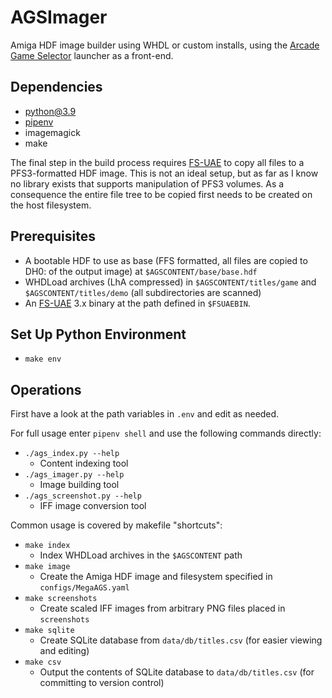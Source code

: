 # AGSImager

Amiga HDF image builder using WHDL or custom installs, using the [Arcade Game Selector] launcher as a front-end.

## Dependencies
- python@3.9
- [pipenv](https://pipenv.readthedocs.io)
- imagemagick
- make

The final step in the build process requires [FS-UAE](https://fs-uae.net) to copy all files to a PFS3-formatted HDF image. This is not an ideal setup, but as far as I know no library exists that supports manipulation of PFS3 volumes. As a consequence the entire file tree to be copied first needs to be created on the host filesystem.

## Prerequisites
- A bootable HDF to use as base (FFS formatted, all files are copied to DH0: of the output image) at `$AGSCONTENT/base/base.hdf`
- WHDLoad archives (LhA compressed) in `$AGSCONTENT/titles/game` and `$AGSCONTENT/titles/demo` (all subdirectories are scanned)
- An [FS-UAE](https://fs-uae.net) 3.x binary at the path defined in `$FSUAEBIN`. 

## Set Up Python Environment
- `make env`

## Operations

First have a look at the path variables in `.env` and edit as needed.

For full usage enter `pipenv shell` and use the following commands directly:

- `./ags_index.py --help`
  - Content indexing tool
- `./ags_imager.py --help`
  - Image building tool
- `./ags_screenshot.py --help`
  - IFF image conversion tool

Common usage is covered by makefile "shortcuts":

- `make index`
  - Index WHDLoad archives in the `$AGSCONTENT` path
- `make image`
  - Create the Amiga HDF image and filesystem specified in `configs/MegaAGS.yaml`
- `make screenshots`
  - Create scaled IFF images from arbitrary PNG files placed in `screenshots` 
- `make sqlite`
  - Create SQLite database from `data/db/titles.csv` (for easier viewing and editing)
- `make csv`
  - Output the contents of SQLite database to `data/db/titles.csv` (for committing to version control)

[Arcade Game Selector]:https://github.com/MagerValp/ArcadeGameSelector
